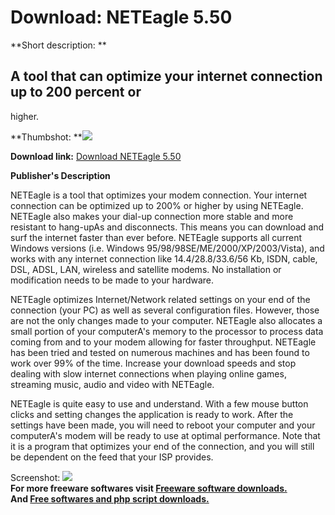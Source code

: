 # Download: NETEagle 5.50

**Short description: **

## A tool that can optimize your internet connection up to 200 percent or
higher.

  
**Thumbshot: **![](http://www.freewarefiles.com/screenshot/neteagle_md.gif)   
  
**Download link:** [Download NETEagle 5.50](http://freesoftwares.boysofts.com/NETEagle_program_38540.html)  
  

**Publisher's Description**  
  

NETEagle is a tool that optimizes your modem connection. Your internet
connection can be optimized up to 200% or higher by using NETEagle. NETEagle
also makes your dial-up connection more stable and more resistant to hang-upAs
and disconnects. This means you can download and surf the internet faster than
ever before. NETEagle supports all current Windows versions (i.e. Windows
95/98/98SE/ME/2000/XP/2003/Vista), and works with any internet connection like
14.4/28.8/33.6/56 Kb, ISDN, cable, DSL, ADSL, LAN, wireless and satellite
modems. No installation or modification needs to be made to your hardware.

NETEagle optimizes Internet/Network related settings on your end of the
connection (your PC) as well as several configuration files. However, those
are not the only changes made to your computer. NETEagle also allocates a
small portion of your computerA's memory to the processor to process data
coming from and to your modem allowing for faster throughput. NETEagle has
been tried and tested on numerous machines and has been found to work over 99%
of the time. Increase your download speeds and stop dealing with slow internet
connections when playing online games, streaming music, audio and video with
NETEagle.

NETEagle is quite easy to use and understand. With a few mouse button clicks
and setting changes the application is ready to work. After the settings have
been made, you will need to reboot your computer and your computerA's modem
will be ready to use at optimal performance. Note that it is a program that
optimizes your end of the connection, and you will still be dependent on the
feed that your ISP provides.

  
  
Screenshot: ![](http://www.freewarefiles.com/screenshot/neteagle.gif)  
**For more freeware softwares visit [Freeware software downloads.](http://freesoftwares.boysofts.com/)**   
**And [Free softwares and php script downloads.](http://www.boysofts.com/)**

